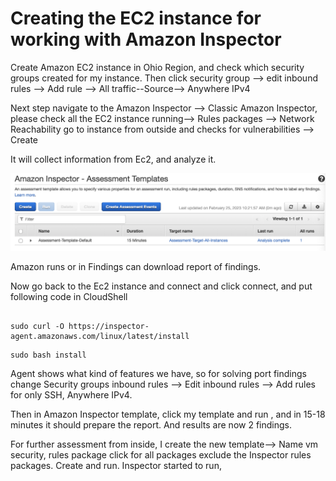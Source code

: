 # Creating the EC2 instance for working with Amazon Inspector

Create Amazon EC2 instance in Ohio Region, and check which security groups created for my instance. Then click security group --> edit inbound rules --> Add rule --> All traffic--Source--> Anywhere IPv4

Next step navigate to the Amazon Inspector --> Classic Amazon Inspector, please check all the EC2 instance running--> Rules packages --> Network Reachability go to instance from outside and checks for vulnerabilities --> Create

It will collect information from Ec2,  and analyze it. 

![template](inspector.png)

Amazon runs or in Findings can download report of findings.

Now go back to the Ec2 instance and connect and click connect, and put following code in CloudShell

```

sudo curl -O https://inspector-agent.amazonaws.com/linux/latest/install

```

```
sudo bash install
```

Agent shows what kind of features we have, so for solving port findings change Security groups inbound rules --> Edit inbound rules --> Add rules for only SSH, Anywhere IPv4.

Then in Amazon Inspector template, click my template and run , and in 15-18 minutes it should prepare the report.
And results are now 2 findings.

For further assessment from inside, I create the new template--> Name vm security, rules package click for all packages exclude the Inspector rules packages. Create and run. Inspector started to run, 
